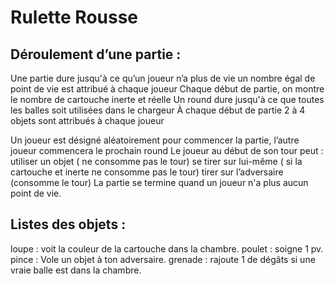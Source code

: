 # Rulette Rousse


## Déroulement d’une partie : 


Une partie dure jusqu'à ce qu’un joueur n’a plus de vie
un nombre égal de point de vie est attribué à chaque joueur
Chaque début de partie, on montre le nombre de cartouche inerte et réelle
Un round dure jusqu'à ce que toutes les balles soit utilisées dans le chargeur
À chaque début de partie 2 à 4 objets sont attribués à chaque joueur

Un joueur est désigné aléatoirement pour commencer la partie, l’autre joueur commencera le prochain round
Le joueur au début de son tour peut : 
utiliser un objet ( ne consomme pas le tour)
se tirer sur lui-même ( si la cartouche et inerte ne consomme pas le tour)
tirer sur l’adversaire (consomme le tour)
La partie se termine quand un joueur n'a plus aucun point de vie.



## Listes des objets : 

loupe : voit la couleur de la cartouche dans la chambre. 
poulet : soigne 1 pv.
pince : Vole un objet à ton adversaire.
grenade : rajoute 1 de dégâts si une vraie balle est dans la chambre.

